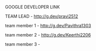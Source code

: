 GOOGLE DEVELOPER LINK

TEAM LEAD - http://g.dev/pravi2512

team member 1 - http://g.dev/Pavithra1303

team member 2 - http://g.dev/Keerthi2206

team member 3 -
